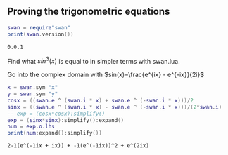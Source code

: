 ## Proving the trigonometric equations


```lua
swan = require"swan"
print(swan.version())
```
```output[1](09/25/22 20:31:00)
0.0.1
```


Find what $sin^3(x)$ is equal to in simpler
terms with swan.lua.

Go into the complex domain with $sin(x)=\frac{e^{ix} - e^{-ix}}{2i}$

```lua
x = swan.sym "x"
y = swan.sym "y"
cosx = ((swan.e ^ (swan.i * x) + swan.e ^ (-swan.i * x)))/2
sinx = ((swan.e ^ (swan.i * x) - swan.e ^ (-swan.i * x)))/(2*swan.i)
-- exp = (cosx*cosx):simplify()
exp = (sinx*sinx):simplify():expand()
num = exp.o.lhs
print(num:expand():simplify())
```
```output[3](09/25/22 20:32:02)
2-1(e^(-1ix + ix)) + -1(e^(-1ix))^2 + e^(2ix)
```

